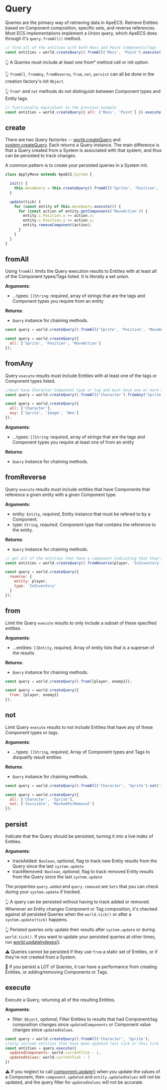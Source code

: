 # Query

Queries are the primary way of retrieving data in ApeECS.
Retrieve Entities based on Component composition, specific sets, and reverse references.
Most ECS implementations implement a Union query, which ApeECS does through it's `query.fromAll()` method.

```js
// find all of the entities with both Mass and Point Components/Tags
const entities = world.createQuery().fromAll('Mass', 'Point').execute();
```

👆 A Queries must include at least one from* method call or init option.

👆 `fromAll`, `fromAny`, `fromReverse`, `from`, `not`, `persist` can all be done in the creation factory's init `Object`.

👆 `from*` and `not` methods do not distinguish between Component types and Entity tags.

```js
// functionally equivalent to the previous example
const entities = world.createQuery({ all: ['Mass', 'Point'] }).execute();
```

## create

There are two Query factories -- [world.createQuery](./World.md#createquery) and [system.createQuery](./System.md#createquery).
Each returns a Query instance.
The main difference is that a Query created from a System is associated with that system, and thus can be persisted to track changes.

A common pattern is to create your persisted queries in a System init.

```js
class ApplyMove extends ApeECS.System {

  init() {
    this.moveQuery = this.createQuery().fromAll('Sprite', 'Position', 'MoveAction').persist();
  }

  update(tick) {
    for (const entity of this.moveQuery.execute()) {
      for (const action of entity.getComponents('MoveAction')) {
        entity.c.Position.x += action.x;
        entity.c.Position.y += action.y;
        entity.removeComponent(action);
      }
    }
  }
}
```

## fromAll

Using `fromAll` limits the Query execution results to Entities with at least all of the Component types/Tags listed.
It is literally a set union.

**Arguments**:
* ...types: `[]String`: _required_, array of strings that are the tags and Component types you require from an entity

**Returns**:
* `Query` instance for chaining methods.

```js
const query = world.createQuery().fromAll('Sprite', 'Position', 'MoveAction');
```

```js
const query = world.createQuery({
  all: ['Sprite', 'Position', 'MoveAction']
});
```

## fromAny

Query `execute` results must include Entities with at least one of the tags or Component types listed.

```js
//must have Character Component type or tag and must have one or more of Sprite, Image, or New.
const query = world.createQuery().fromAll('Character').fromAny('Sprite', 'Image', 'New');
```

```js
const query = world.createQuery({
  all: ['Character'],
  any: ['Sprite', 'Image', 'New']
});
```

**Arguments**:
* ...types: `[]String`: _required_, array of strings that are the tags and Component types you require at least one of from an entity

**Returns**:
* `Query` instance for chaining methods.

## fromReverse

Query `execute` results must include entities that have Components that reference a given entity with a given Component type.

**Arguments**:
* entity: `Entity`, _required_, Entity instance that must be refered to by a Component.
* type: `String`, _required_, Component type that contains the reference to the entity.

**Returns**:
* `Query` instance for chaining methods.

```js
// get all of the entities that have a component indicating that they're in the player's inventory
const entities = world.createQuery().fromReverse(player, 'InInventory').execute();
```
```js
const query = world.createQuery({
  reverse: {
    entity: player,
    type: 'InInventory'
  }
});
```

## from

Limit the Query `execute` results to only include a subset of these specified entities.

**Arguments**:
* ...entities: `[]Entity`, _required_, Array of entity lists that is a superset of the results

**Returns**:
* `Query` instance for chaining methods.

```js
const query = world.createQuery().from([player, enemy1]);
```

```js
const query = world.createQuery({
  from: [player, enemy1]
});
```

## not

Limit Query `execute` results to not include Entities that have any of these Component types or tags.

**Arguments**:
* ...types: `[]String`, _required_, Array of Component types and Tags to disqualify result entities

**Returns**:
* `Query` instance for chaining methods.

```js
const query = world.createQuery().fromAll('Character', 'Sprite').not('Invisible', 'MarkedForRemoval');
```

```js
const query = world.createQuery({
  all: ['Character', 'Sprite'],
  not: ['Invisible', 'MarkedForRemoval']
});
```

## persist

Indicate that the Query should be persisted, turning it into a live index of Entities.

**Arguments**:
* trackAdded: `Boolean`, _optional_, flag to track new Entity results from the Query since the last `system.update`
* trackRemoved: `Boolean`, _optional_, flag to track removed Entity results from the Query since the last `system.update`

The properties `query.added` and `query.removed` are `Sets` that you can check during your `system.update` if tracked.

👆 A query can be persisted without having to track added or removed.
Whenever an Entity changes Component or Tag composition, it's checked against all persisted Queries when the `world.tick()` or after a `system.update(tick)` happens.

👆 Peristed queries only update their results after `system.update` or during `world.tick()`.
If you want to update your persisted queries at other times, run [world.updateIndexes()](./World.md#updateindexes).


⚠ Queries cannot be persisted if they use `from` a static set of Entities, or if they're not created from a System.

💭 If you persist a LOT of Queries, it can have a performance from creating Entities, or adding/removing Components or Tags.

## execute

Execute a Query, returning all of the resulting Entities.

**Arguments**:
* filter: `Object`, _optional_, Filter Entities to results that had Component/tag composition changes since `updatedComponents` or Component value changes since `updatedValues`.

```js
const query = world.createQuery().fromAll('Character', 'Sprite');
//only include entities that have been updated last tick or this tick
const entities = query.execute({
  updatedComponents: world.currentTick - 1,
  updatedValues: world.currentTick - 1
})
```

⚠ If you neglect to call [component.update()](./Component.md#update) when you update the values of a Component, then `component.updated` and `entity.updatedValues` will not be updated, and the query filter for `updatedValues` will not be accurate.
